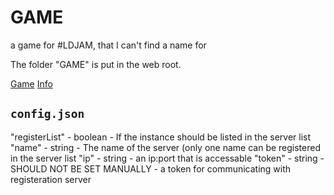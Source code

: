 # GAME
a game for #LDJAM, that I can't find a name for

The folder "GAME" is put in the web root.

[Game](http://game.pie.cool) [Info](GAME/info.md)

## `config.json`
"registerList" - boolean - If the instance should be listed in the server list
"name" - string - The name of the server (only one name can be registered in the server list
"ip" - string - an ip:port that is accessable
"token" - string - SHOULD NOT BE SET MANUALLY - a token for communicating with registeration server
